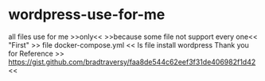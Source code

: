 # wordpress-use-for-me
all files use for me >>only<< >>because some file not support every one<< "First" >> file docker-compose.yml << Is file install wordpress 
Thank you for Reference >> https://gist.github.com/bradtraversy/faa8de544c62eef3f31de406982f1d42 <<
